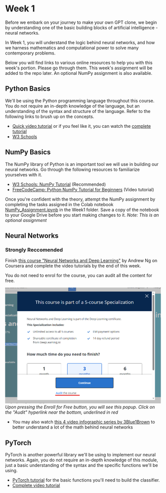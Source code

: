 # Week 1

Before we embark on your journey to make your own GPT clone, we begin by understanding one of the basic building blocks of artificial intelligence - neural networks.

In Week 1, you will understand the logic behind neural networks, and how we harness mathematics and computational power to solve many contemporary problems.

Below you will find links to various online resources to help you with this week's portion. Please go through them. This week's assignment will be added to the repo later. An optional NumPy assignment is also available.

## Python Basics

We'll be using the Python programming language throughout this course. You do not require an in-depth knowledge of the language, but an understanding of the syntax and structure of the language. Refer to the following links to brush up on the concepts.

- [Quick video tutorial](https://www.youtube.com/watch?v=kqtD5dpn9C8) or if you feel like it, you can watch the [complete tutorial](https://www.youtube.com/watch?v=_uQrJ0TkZlc)
- [W3 Schools](https://www.w3schools.com/python/)

## NumPy Basics

The NumPy library of Python is an important tool we will use in building our neural networks. Go through the following resources to familiarize yourselves with it.

- [W3 Schools: NumPy Tutorial](https://www.w3schools.com/python/numpy/default.asp) (Recommended)
- [FreeCodeCamp: Python NumPy Tutorial for Beginners](https://www.youtube.com/watch?v=QUT1VHiLmmI&pp=ygUObnVtcHkgdHV0b3JpYWw%3D) (Video tutorial)

Once you're confident with the theory, attempt the NumPy assignment by completing the tasks assigned in the Colab notebook [NumPy_Assignment.ipynb](https://github.com/deeksha-4/LS-Neural-Networks-NLP/blob/d01828745564914c97083791380ad87fea217176/Week1/NumPy_Assignment.ipynb) in the Week1 folder. Save a copy of the notebook to your Google Drive before you start making changes to it.
_Note: This is an optional assignment_

## Neural Networks
### **Strongly Reccomended** 
Finish [this course "Neural Networks and Deep Learning"](https://www.coursera.org/learn/neural-networks-deep-learning?specialization=deep-learning) by Andrew Ng on Coursera and complete the video tutorials by the end of this week.

You do not need to enrol for the course, you can audit all the content for free.

<img src="../misc/coursera_audit.png" size=256> _Upon pressing the Enroll for Free button, you will see this popup. Click on the "Audit" hyperlink near the bottom, underlined in red_</img>

- You may also watch [this 4 video infographic series by 3Blue1Brown](https://www.youtube.com/playlist?list=PLZHQObOWTQDNU6R1_67000Dx_ZCJB-3pi) to better understand a lot of the math behind neural networks

## PyTorch

PyTorch is another powerful library we'll be using to implement our neural networks. Again, you do not require an in-depth knowledge of this module, just a basic understanding of the syntax and the specific functions we'll be using.

- [PyTorch tutorial](https://pytorch.org/tutorials/beginner/basics/intro.html) for the basic functions you'll need to build the classifier.
- [Complete video tutorial](https://www.youtube.com/watch?v=c36lUUr864M&pp=ygUcbmV1cmFsIG5ldHdvcmsgd2l0aCBweXRvcmNoIA%3D%3D)
